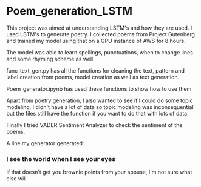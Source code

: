 # Poem_generation_LSTM

This project was aimed at understanding LSTM's and how they are used. I used LSTM's to generate poetry. I collected poems from Project Gutenberg and trained my model using that on a GPU instance of AWS for 8 hours. 

The model was able to learn spellings, punctuations, when to change lines and some rhyming scheme as well.

func_text_gen.py has all the functions for cleaning the text, pattern and label creation from poems, model creation as well as text generation. 

Poem_generator.ipynb has used these functions to show how to use them. 

Apart from poetry generation, I also wanted to see if I could do some topic modeling. I didn't have a lot of data so topic modeling was inconsequential but the files still have the function if you want to do that with lots of data.

Finally I tried VADER Sentiment Analyzer to check the sentiment of the poems. 

A line my generator generated:
### I see the world when I see your eyes

If that doesn't get you brownie points from your spouse, I'm not sure what else will. 
